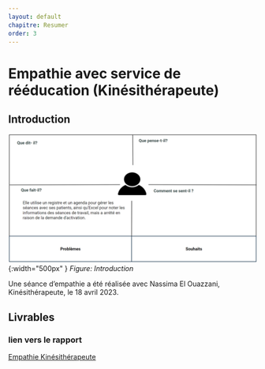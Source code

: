 ```yaml
---
layout: default
chapitre: Resumer
order: 3
---
```


# Empathie avec service de rééducation (Kinésithérapeute)
<!-- new slide -->
## Introduction 

![Kinésithérapeute](./images/Service-de-rééducation-Kinésithérapeute.png){:width="500px" }
*Figure: Introduction*

<!-- note -->

Une séance d’empathie a été réalisée avec Nassima El Ouazzani, Kinésithérapeute, le 18 avril 2023.

<!-- new slide -->

## Livrables

### lien vers le rapport
[ Empathie Kinésithérapeute ](/besoin/Empathie-kinesitherapeute/rapport.html)


<!-- new slide -->

